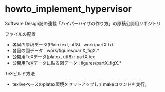 howto_implement_hypervisor
==========================

Software Design誌の連載「ハイパーバイザの作り方」の原稿公開用リポジトリ

ファイルの配置
- 各回の原稿データ(Plain text, utf8) : work/partX.txt
- 各回の図データ : work/figures/partX_figX.*
- 公開用TeXデータ(platex, utf8) : partX.tex
- 公開用TeXデータに貼る図データ : figures/partX_figX.*

TeXビルド方法
- texliveベースのplatex環境をセットアップしてmakeコマンドを実行。
